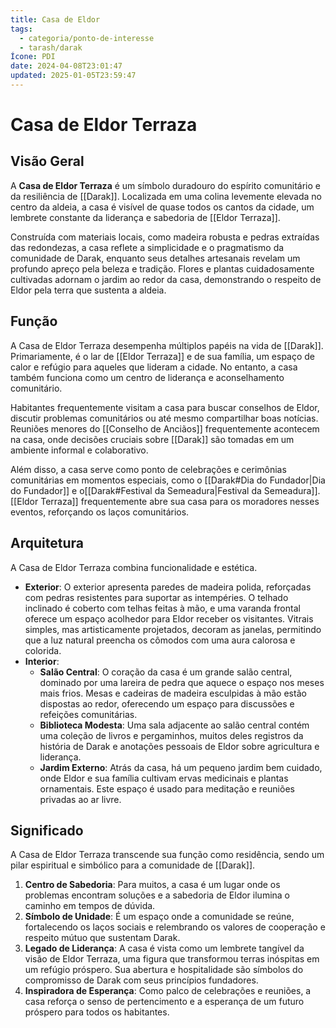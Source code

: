 ```yaml
---
title: Casa de Eldor
tags:
  - categoria/ponto-de-interesse
  - tarash/darak
Ícone: PDI
date: 2024-04-08T23:01:47
updated: 2025-01-05T23:59:47
---
```


# Casa de Eldor Terraza

## Visão Geral

A **Casa de Eldor Terraza** é um símbolo duradouro do espírito comunitário e da resiliência de [[Darak]]. Localizada em uma colina levemente elevada no centro da aldeia, a casa é visível de quase todos os cantos da cidade, um lembrete constante da liderança e sabedoria de [[Eldor Terraza]].

Construída com materiais locais, como madeira robusta e pedras extraídas das redondezas, a casa reflete a simplicidade e o pragmatismo da comunidade de Darak, enquanto seus detalhes artesanais revelam um profundo apreço pela beleza e tradição. Flores e plantas cuidadosamente cultivadas adornam o jardim ao redor da casa, demonstrando o respeito de Eldor pela terra que sustenta a aldeia.

## Função

A Casa de Eldor Terraza desempenha múltiplos papéis na vida de [[Darak]]. Primariamente, é o lar de [[Eldor Terraza]] e de sua família, um espaço de calor e refúgio para aqueles que lideram a cidade. No entanto, a casa também funciona como um centro de liderança e aconselhamento comunitário.

Habitantes frequentemente visitam a casa para buscar conselhos de Eldor, discutir problemas comunitários ou até mesmo compartilhar boas notícias. Reuniões menores do [[Conselho de Anciãos]] frequentemente acontecem na casa, onde decisões cruciais sobre [[Darak]] são tomadas em um ambiente informal e colaborativo.

Além disso, a casa serve como ponto de celebrações e cerimônias comunitárias em momentos especiais, como o [[Darak#Dia do Fundador|Dia do Fundador]] e o[[Darak#Festival da Semeadura|Festival da Semeadura]]. [[Eldor Terraza]] frequentemente abre sua casa para os moradores nesses eventos, reforçando os laços comunitários.

## Arquitetura

A Casa de Eldor Terraza combina funcionalidade e estética.

- **Exterior**: O exterior apresenta paredes de madeira polida, reforçadas com pedras resistentes para suportar as intempéries. O telhado inclinado é coberto com telhas feitas à mão, e uma varanda frontal oferece um espaço acolhedor para Eldor receber os visitantes. Vitrais simples, mas artisticamente projetados, decoram as janelas, permitindo que a luz natural preencha os cômodos com uma aura calorosa e colorida.
- **Interior**:
  - **Salão Central**: O coração da casa é um grande salão central, dominado por uma lareira de pedra que aquece o espaço nos meses mais frios. Mesas e cadeiras de madeira esculpidas à mão estão dispostas ao redor, oferecendo um espaço para discussões e refeições comunitárias.
  - **Biblioteca Modesta**: Uma sala adjacente ao salão central contém uma coleção de livros e pergaminhos, muitos deles registros da história de Darak e anotações pessoais de Eldor sobre agricultura e liderança.
  - **Jardim Externo**: Atrás da casa, há um pequeno jardim bem cuidado, onde Eldor e sua família cultivam ervas medicinais e plantas ornamentais. Este espaço é usado para meditação e reuniões privadas ao ar livre.

## Significado

A Casa de Eldor Terraza transcende sua função como residência, sendo um pilar espiritual e simbólico para a comunidade de [[Darak]].

1. **Centro de Sabedoria**: Para muitos, a casa é um lugar onde os problemas encontram soluções e a sabedoria de Eldor ilumina o caminho em tempos de dúvida.
2. **Símbolo de Unidade**: É um espaço onde a comunidade se reúne, fortalecendo os laços sociais e relembrando os valores de cooperação e respeito mútuo que sustentam Darak.
3. **Legado de Liderança**: A casa é vista como um lembrete tangível da visão de Eldor Terraza, uma figura que transformou terras inóspitas em um refúgio próspero. Sua abertura e hospitalidade são símbolos do compromisso de Darak com seus princípios fundadores.
4. **Inspiradora de Esperança**: Como palco de celebrações e reuniões, a casa reforça o senso de pertencimento e a esperança de um futuro próspero para todos os habitantes.
